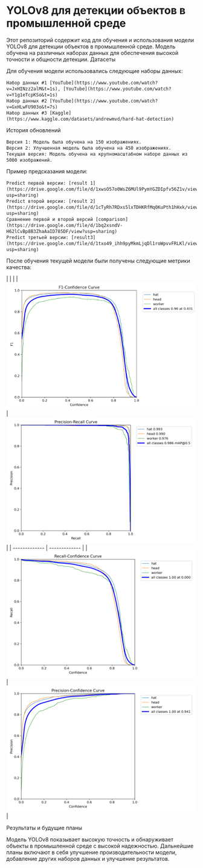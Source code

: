 # YOLOv8 для детекции объектов в промышленной среде

Этот репозиторий содержит код для обучения и использования модели YOLOv8 для детекции объектов в промышленной среде. Модель обучена на различных наборах данных для обеспечения высокой точности и общности детекции.
Датасеты

Для обучения модели использовались следующие наборы данных:

    Набор данных #1 [YouTube](https://www.youtube.com/watch?v=JxHINzz2alM&t=1s), [YouTube](https://www.youtube.com/watch?v=Y1g1eTcpKSo&t=1s)
    Набор данных #2 [YouTube](https://www.youtube.com/watch?v=GxHLwFU903o&t=7s) 
    Набор данных #3 [Kaggle](https://www.kaggle.com/datasets/andrewmvd/hard-hat-detection)

История обновлений

    Версия 1: Модель была обучена на 150 изображениях.
    Версия 2: Улучшенная модель была обучена на 450 изображениях.
    Текущая версия: Модель обучена на крупномасштабном наборе данных из 5000 изображений.

Пример предсказания модели:

    Predict первой версии: [result 1](https://drive.google.com/file/d/1xwsO57o0WsZ6MUl9PymYGZDIpfv56Z1v/view?usp=sharing)
    Predict второй версии: [result 2](https://drive.google.com/file/d/1cTyRh7RDxs5lxTDHKRfMq0KuPth1hHxk/view?usp=sharing)
    Сравнение первой и второй версий [comparison](https://drive.google.com/file/d/1bq2xsndV-H62lCvBp8B3ZhaAaID785DF/view?usp=sharing)
    Predict третьей версии: [result3](https://drive.google.com/file/d/1txo49_ihh9pyMkmLjqDl1roWpvvFRLKl/view?usp=sharing)


После обучения текущей модели были получены следующие метрики качества:

|       |      |
| ![](F1_curve.png) | ![](PR_curve.png) |
| ------------- | ------------- |
| ![](R_curve.png) | ![](P_curve.png) |

Результаты и будущие планы

Модель YOLOv8 показывает высокую точность и обнаруживает объекты в промышленной среде с высокой надежностью. Дальнейшие планы включают в себя улучшение производительности модели, добавление других наборов данных и улучшение результатов.
